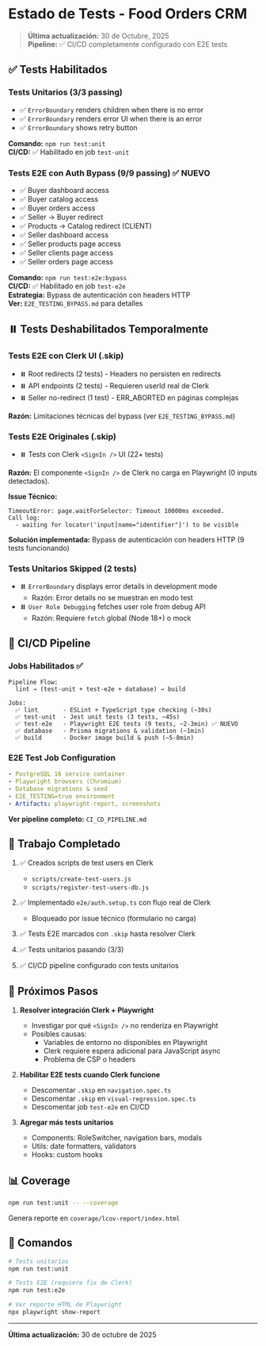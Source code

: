 # Estado de Tests - Food Orders CRM

> **Última actualización:** 30 de Octubre, 2025  
> **Pipeline:** ✅ CI/CD completamente configurado con E2E tests

## ✅ Tests Habilitados

### Tests Unitarios (3/3 passing)
- ✅ `ErrorBoundary` renders children when there is no error
- ✅ `ErrorBoundary` renders error UI when there is an error  
- ✅ `ErrorBoundary` shows retry button

**Comando:** `npm run test:unit`  
**CI/CD:** ✅ Habilitado en job `test-unit`

### Tests E2E con Auth Bypass (9/9 passing) ✅ NUEVO
- ✅ Buyer dashboard access
- ✅ Buyer catalog access
- ✅ Buyer orders access
- ✅ Seller → Buyer redirect
- ✅ Products → Catalog redirect (CLIENT)
- ✅ Seller dashboard access
- ✅ Seller products page access
- ✅ Seller clients page access
- ✅ Seller orders page access

**Comando:** `npm run test:e2e:bypass`  
**CI/CD:** ✅ Habilitado en job `test-e2e`  
**Estrategia:** Bypass de autenticación con headers HTTP  
**Ver:** `E2E_TESTING_BYPASS.md` para detalles

## ⏸️ Tests Deshabilitados Temporalmente

### Tests E2E con Clerk UI (.skip)
- ⏸️ Root redirects (2 tests) - Headers no persisten en redirects
- ⏸️ API endpoints (2 tests) - Requieren userId real de Clerk
- ⏸️ Seller no-redirect (1 test) - ERR_ABORTED en páginas complejas

**Razón:** Limitaciones técnicas del bypass (ver `E2E_TESTING_BYPASS.md`)

### Tests E2E Originales (.skip)
- ⏸️ Tests con Clerk `<SignIn />` UI (22+ tests)

**Razón:** El componente `<SignIn />` de Clerk no carga en Playwright (0 inputs detectados).

**Issue Técnico:**
```
TimeoutError: page.waitForSelector: Timeout 10000ms exceeded.
Call log:
  - waiting for locator('input[name="identifier"]') to be visible
```

**Solución implementada:** Bypass de autenticación con headers HTTP (9 tests funcionando)

### Tests Unitarios Skipped (2 tests)
- ⏸️ `ErrorBoundary` displays error details in development mode
  - Razón: Error details no se muestran en modo test
- ⏸️ `User Role Debugging` fetches user role from debug API
  - Razón: Requiere `fetch` global (Node 18+) o mock

## 🔄 CI/CD Pipeline

### Jobs Habilitados ✅
```
Pipeline Flow:
  lint → (test-unit + test-e2e + database) → build

Jobs:
  ✅ lint       - ESLint + TypeScript type checking (~30s)
  ✅ test-unit  - Jest unit tests (3 tests, ~45s)
  ✅ test-e2e   - Playwright E2E tests (9 tests, ~2-3min) ✅ NUEVO
  ✅ database   - Prisma migrations & validation (~1min)
  ✅ build      - Docker image build & push (~5-8min)
```

### E2E Test Job Configuration
```yaml
- PostgreSQL 16 service container
- Playwright browsers (Chromium)
- Database migrations & seed
- E2E_TESTING=true environment
- Artifacts: playwright-report, screenshots
```

**Ver pipeline completo:** `CI_CD_PIPELINE.md`

## 📝 Trabajo Completado

1. ✅ Creados scripts de test users en Clerk
   - `scripts/create-test-users.js`
   - `scripts/register-test-users-db.js`
   
2. ✅ Implementado `e2e/auth.setup.ts` con flujo real de Clerk
   - Bloqueado por issue técnico (formulario no carga)
   
3. ✅ Tests E2E marcados con `.skip` hasta resolver Clerk

4. ✅ Tests unitarios pasando (3/3)

5. ✅ CI/CD pipeline configurado con tests unitarios

## 🎯 Próximos Pasos

1. **Resolver integración Clerk + Playwright**
   - Investigar por qué `<SignIn />` no renderiza en Playwright
   - Posibles causas:
     - Variables de entorno no disponibles en Playwright
     - Clerk requiere espera adicional para JavaScript async
     - Problema de CSP o headers

2. **Habilitar E2E tests cuando Clerk funcione**
   - Descomentar `.skip` en `navigation.spec.ts`
   - Descomentar `.skip` en `visual-regression.spec.ts`
   - Descomentar job `test-e2e` en CI/CD

3. **Agregar más tests unitarios**
   - Components: RoleSwitcher, navigation bars, modals
   - Utils: date formatters, validators
   - Hooks: custom hooks

## 📊 Coverage

```bash
npm run test:unit -- --coverage
```

Genera reporte en `coverage/lcov-report/index.html`

## 🚀 Comandos

```bash
# Tests unitarios
npm run test:unit

# Tests E2E (requiere fix de Clerk)
npm run test:e2e

# Ver reporte HTML de Playwright
npx playwright show-report
```

---

**Última actualización:** 30 de octubre de 2025
